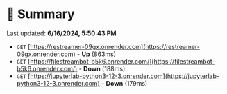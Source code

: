 # 📖 Summary
Last updated: **6/16/2024, 5:50:43 PM**

- `GET` [https://restreamer-09gx.onrender.com](https://restreamer-09gx.onrender.com) - **Up** (863ms)
- `GET` [https://filestreambot-b5k6.onrender.com/](https://filestreambot-b5k6.onrender.com/) - **Down** (188ms)
- `GET` [https://jupyterlab-python3-12-3.onrender.com](https://jupyterlab-python3-12-3.onrender.com) - **Down** (179ms)
